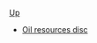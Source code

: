 <!-- oil resource discipline sidebar.md -->

[Up](../../)

- [Oil resources disc](oil_resource_disc)
